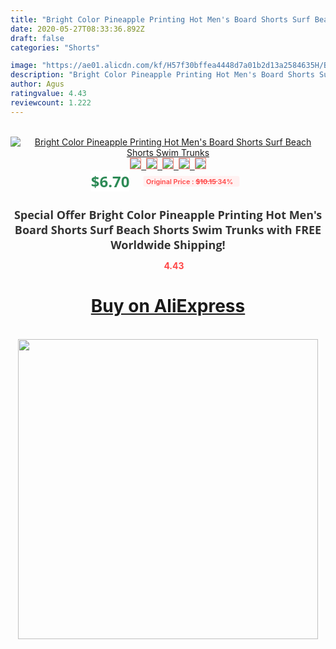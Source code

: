 ```yaml
---
title: "Bright Color Pineapple Printing Hot Men's Board Shorts Surf Beach Shorts Swim Trunks"
date: 2020-05-27T08:33:36.892Z
draft: false
categories: "Shorts"

image: "https://ae01.alicdn.com/kf/H57f30bffea4448d7a01b2d13a2584635H/Bright-Color-Pineapple-Printing-Hot-Men-s-Board-Shorts-Surf-Beach-Shorts-Swim-Trunks.jpg"
description: "Bright Color Pineapple Printing Hot Men's Board Shorts Surf Beach Shorts Swim Trunks"
author: Agus
ratingvalue: 4.43
reviewcount: 1.222
---
```

<br>
<div style="text-align: center;">
<a href="https://s.click.aliexpress.com/e/_AopuQv" target="_blank" rel="nofollow noopener noreferrer"><img alt="Bright Color Pineapple Printing Hot Men's Board Shorts Surf Beach Shorts Swim Trunks" class="magnifier-image" src="https://ae01.alicdn.com/kf/H57f30bffea4448d7a01b2d13a2584635H/Bright-Color-Pineapple-Printing-Hot-Men-s-Board-Shorts-Surf-Beach-Shorts-Swim-Trunks.jpg_640x640.jpg">
<br>
<img style="border:1px solid salmon" src="https://ae01.alicdn.com/kf/H57f30bffea4448d7a01b2d13a2584635H/Bright-Color-Pineapple-Printing-Hot-Men-s-Board-Shorts-Surf-Beach-Shorts-Swim-Trunks.jpg_120x120.jpg">&nbsp;&nbsp;<img style="border:1px solid salmon" src="https://ae01.alicdn.com/kf/H643cd33df35c4669b080d1bd715f328da/Bright-Color-Pineapple-Printing-Hot-Men-s-Board-Shorts-Surf-Beach-Shorts-Swim-Trunks.jpg_120x120.jpg">&nbsp;&nbsp;<img style="border:1px solid salmon" src="https://ae01.alicdn.com/kf/H3bf99a6ae7984be089c7b454d4c6f35f9/Bright-Color-Pineapple-Printing-Hot-Men-s-Board-Shorts-Surf-Beach-Shorts-Swim-Trunks.jpg_120x120.jpg">&nbsp;&nbsp;<img style="border:1px solid salmon" src="https://ae01.alicdn.com/kf/Hecc4b21057ff411586e41c9aaa8337c45/Bright-Color-Pineapple-Printing-Hot-Men-s-Board-Shorts-Surf-Beach-Shorts-Swim-Trunks.jpg_120x120.jpg">&nbsp;&nbsp;<img style="border:1px solid salmon" src="https://ae01.alicdn.com/kf/H207bb1be33f24ab0b252520d30c097f9Q/Bright-Color-Pineapple-Printing-Hot-Men-s-Board-Shorts-Surf-Beach-Shorts-Swim-Trunks.jpg_120x120.jpg"></a></div><br0>
<div style="text-align: center;"><span style="background-color: white; border: 0px; box-sizing: border-box; color: seagreen; display: inline-block; font-family: &quot;open sans&quot; , &quot;arial&quot; , &quot;helvetica&quot; , sans-serif , &quot;heiti&quot;; font-size: 24px; font-stretch: inherit; font-weight: 700; line-height: inherit; margin: 0px 10px 0px 0px; padding: 0px; vertical-align: middle;">$6.70 </span>
<span style="background: rgb(255 , 241 , 241); border-radius: 3px; border: 0px; box-sizing: border-box; color: #ff4747; display: inline-block; font-family: inherit; font-size: 12px; font-stretch: inherit; font-style: inherit; font-variant: inherit; font-weight: 600; line-height: inherit; margin: 0px; padding: 2px 5px; transform: scale(0.9); vertical-align: middle;">Original Price : <b style="text-decoration: line-through;">$10.15 </b> 34%&nbsp;&nbsp;</span></div>
<h1 style="color: #333333; display: inline-block; font-family: &quot;open sans&quot; , &quot;arial&quot; , &quot;helvetica&quot; , sans-serif , &quot;heiti&quot;; font-size: 18px; font-stretch: inherit; font-weight: 700; text-align: center;">Special Offer Bright Color Pineapple Printing Hot Men's Board Shorts Surf Beach Shorts Swim Trunks with FREE Worldwide Shipping!</h1>
<div style="color: #ff4747; text-align: center;">
<img src="https://4.bp.blogspot.com/-M0ZcTcb-5uY/XleCXlxnR4I/AAAAAAAAAEc/OrjgMkXV1oMQFaCRZj5HQwOCBcu3w1FegCPcBGAYYCw/s1600/star.png" style="height: 15px;">&nbsp;<b>4.43</b></div>
<div class="button_cont" align="center"><a class="buynow_a" href="https://s.click.aliexpress.com/e/_AopuQv" target="_blank" rel="nofollow noopener noreferrer"><H1>Buy on AliExpress</H1></a></div><br>
<div class="separator" style="clear: both; text-align: center;">
<img src="https://lh3.googleusercontent.com/-pTy5HemUv9M/XlePHvY0dAI/AAAAAAAAAE4/0nX5iRUoIWY8eMW9Dpxeirr157OZliDIgCLcBGAsYHQ/s1600/badge.gif" width="480">
</div>

